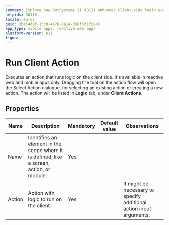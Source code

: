 ```yaml
---
summary: Explore how OutSystems 11 (O11) enhances client-side logic execution in reactive web and mobile apps through the Run Client Action feature.
helpids: 30110
locale: en-us
guid: 3be54d9f-15c8-4e78-8a14-350f5d1f2845
app_type: mobile apps, reactive web apps
platform-version: o11
figma:
---
```


# Run Client Action

Executes an action that runs logic on the client side. It's available in reactive web and mobile apps only. Dragging the tool on the action flow will open the Select Action dialogue, for selecting an existing action or creating a new action. The action will be listed in **Logic** tab, under **Client Actions**.

## Properties

<table markdown="1">
<thead>
<tr>
<th>Name</th>
<th>Description</th>
<th>Mandatory</th>
<th>Default value</th>
<th>Observations</th>
</tr>
</thead>
<tbody>
<tr>
<td title="Name">Name</td>
<td>Identifies an element in the scope where it is defined, like a screen, action, or module.</td>
<td>Yes</td>
<td></td>
<td></td>
</tr>
<tr>
<td title="Action">Action</td>
<td>Action with logic to run on the client.</td>
<td>Yes</td>
<td></td>
<td>It might be necessary to specify additional action input arguments.</td>
</tr>
</tbody>
</table>

